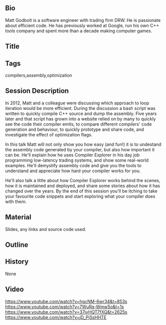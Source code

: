 Bio
---

Matt Godbolt is a software engineer with trading firm DRW. He is passionate about efficient code. He has previously worked at Google, run his own C++ tools company and spent more than a decade making computer games.

Title
-----


Tags
----
compilers,assembly,optimization

Session Description
-------------------
In 2012, Matt and a colleague were discussing which approach to loop iteration would be more efficient. During the discussion a bash script was written to quickly compile C++ source and dump the assembly. Five years later and that script has grown into a website relied on by many to quickly see the code their compiler emits, to compare different compilers' code generation and behaviour, to quickly prototype and share code, and investigate the effect of optimization flags.

In this talk Matt will not only show you how easy (and fun!) it is to undestand the assembly code generated by your compiler, but also how important it can be. He'll explain how he uses Compiler Explorer in his day job programming low-latency trading systems, and show some real-world examples. He'll demystify assembly code and give you the tools to understand and appreciate how hard your compiler works for you.

He'll also talk a little about how Compiler Explorer works behind the scenes, how it is maintained and deployed, and share some stories about how it has changed over the years. By the end of this session you'll be itching to take your favourite code snippets and start exploring what your compiler does with them.

Material
--------
Slides, any links and source code used.

Outline
-------

History
-------
None

Video
-----
https://www.youtube.com/watch?v=hgcNM-6wr34&t=853s
https://www.youtube.com/watch?v=7WuRq-Wmw5o&t=1s
https://www.youtube.com/watch?v=37jyHQT7fXQ&t=2625s
https://www.youtube.com/watch?v=jD_PjSsHHTE
